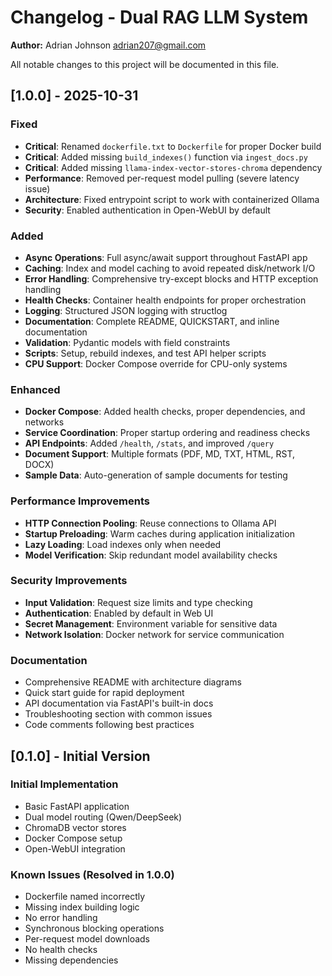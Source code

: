 # Changelog - Dual RAG LLM System

**Author:** Adrian Johnson <adrian207@gmail.com>

All notable changes to this project will be documented in this file.

## [1.0.0] - 2025-10-31

### Fixed
- **Critical**: Renamed `dockerfile.txt` to `Dockerfile` for proper Docker build
- **Critical**: Added missing `build_indexes()` function via `ingest_docs.py`
- **Critical**: Added missing `llama-index-vector-stores-chroma` dependency
- **Performance**: Removed per-request model pulling (severe latency issue)
- **Architecture**: Fixed entrypoint script to work with containerized Ollama
- **Security**: Enabled authentication in Open-WebUI by default

### Added
- **Async Operations**: Full async/await support throughout FastAPI app
- **Caching**: Index and model caching to avoid repeated disk/network I/O
- **Error Handling**: Comprehensive try-except blocks and HTTP exception handling
- **Health Checks**: Container health endpoints for proper orchestration
- **Logging**: Structured JSON logging with structlog
- **Documentation**: Complete README, QUICKSTART, and inline documentation
- **Validation**: Pydantic models with field constraints
- **Scripts**: Setup, rebuild indexes, and test API helper scripts
- **CPU Support**: Docker Compose override for CPU-only systems

### Enhanced
- **Docker Compose**: Added health checks, proper dependencies, and networks
- **Service Coordination**: Proper startup ordering and readiness checks
- **API Endpoints**: Added `/health`, `/stats`, and improved `/query`
- **Document Support**: Multiple formats (PDF, MD, TXT, HTML, RST, DOCX)
- **Sample Data**: Auto-generation of sample documents for testing

### Performance Improvements
- **HTTP Connection Pooling**: Reuse connections to Ollama API
- **Startup Preloading**: Warm caches during application initialization
- **Lazy Loading**: Load indexes only when needed
- **Model Verification**: Skip redundant model availability checks

### Security Improvements
- **Input Validation**: Request size limits and type checking
- **Authentication**: Enabled by default in Web UI
- **Secret Management**: Environment variable for sensitive data
- **Network Isolation**: Docker network for service communication

### Documentation
- Comprehensive README with architecture diagrams
- Quick start guide for rapid deployment
- API documentation via FastAPI's built-in docs
- Troubleshooting section with common issues
- Code comments following best practices

## [0.1.0] - Initial Version

### Initial Implementation
- Basic FastAPI application
- Dual model routing (Qwen/DeepSeek)
- ChromaDB vector stores
- Docker Compose setup
- Open-WebUI integration

### Known Issues (Resolved in 1.0.0)
- Dockerfile named incorrectly
- Missing index building logic
- No error handling
- Synchronous blocking operations
- Per-request model downloads
- No health checks
- Missing dependencies

